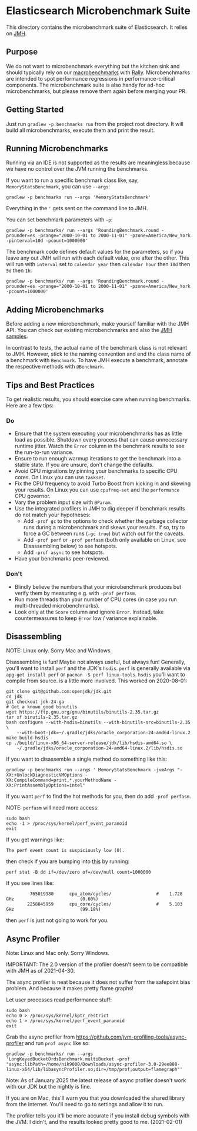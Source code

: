 # Elasticsearch Microbenchmark Suite

This directory contains the microbenchmark suite of Elasticsearch. It relies on [JMH](http://openjdk.java.net/projects/code-tools/jmh/).

## Purpose

We do not want to microbenchmark everything but the kitchen sink and should typically rely on our
[macrobenchmarks](https://elasticsearch-benchmarks.elastic.co/) with
[Rally](http://github.com/elastic/rally). Microbenchmarks are intended to spot performance regressions in performance-critical components.
The microbenchmark suite is also handy for ad-hoc microbenchmarks, but please remove them again before merging your PR.

## Getting Started

Just run `gradlew -p benchmarks run` from the project root
directory. It will build all microbenchmarks, execute them and print
the result.

## Running Microbenchmarks

Running via an IDE is not supported as the results are meaningless
because we have no control over the JVM running the benchmarks.

If you want to run a specific benchmark class like, say,
`MemoryStatsBenchmark`, you can use `--args`:

```
gradlew -p benchmarks run --args 'MemoryStatsBenchmark'
```

Everything in the `'` gets sent on the command line to JMH.

You can set benchmark parameters with `-p`:
```
gradlew -p benchmarks/ run --args 'RoundingBenchmark.round -prounder=es -prange="2000-10-01 to 2000-11-01" -pzone=America/New_York -pinterval=10d -pcount=1000000'
```

The benchmark code defines default values for the parameters, so if
you leave any out JMH will run with each default value, one after
the other. This will run with `interval` set to `calendar year` then
`calendar hour` then `10d` then `5d` then `1h`:
```
gradlew -p benchmarks/ run --args 'RoundingBenchmark.round -prounder=es -prange="2000-10-01 to 2000-11-01" -pzone=America/New_York -pcount=1000000'
```


## Adding Microbenchmarks

Before adding a new microbenchmark, make yourself familiar with the JMH API. You can check our existing microbenchmarks and also the
[JMH samples](http://hg.openjdk.java.net/code-tools/jmh/file/tip/jmh-samples/src/main/java/org/openjdk/jmh/samples/).

In contrast to tests, the actual name of the benchmark class is not relevant to JMH. However, stick to the naming convention and
end the class name of a benchmark with `Benchmark`. To have JMH execute a benchmark, annotate the respective methods with `@Benchmark`.

## Tips and Best Practices

To get realistic results, you should exercise care when running benchmarks. Here are a few tips:

### Do

* Ensure that the system executing your microbenchmarks has as little load as possible. Shutdown every process that can cause unnecessary
  runtime jitter. Watch the `Error` column in the benchmark results to see the run-to-run variance.
* Ensure to run enough warmup iterations to get the benchmark into a stable state. If you are unsure, don't change the defaults.
* Avoid CPU migrations by pinning your benchmarks to specific CPU cores. On Linux you can use `taskset`.
* Fix the CPU frequency to avoid Turbo Boost from kicking in and skewing your results. On Linux you can use `cpufreq-set` and the
  `performance` CPU governor.
* Vary the problem input size with `@Param`.
* Use the integrated profilers in JMH to dig deeper if benchmark results do not match your hypotheses:
    * Add `-prof gc` to the options to check whether the garbage collector runs during a microbenchmark and skews
   your results. If so, try to force a GC between runs (`-gc true`) but watch out for the caveats.
    * Add `-prof perf` or `-prof perfasm` (both only available on Linux, see Disassembling below) to see hotspots.
    * Add `-prof async` to see hotspots.
* Have your benchmarks peer-reviewed.

### Don't

* Blindly believe the numbers that your microbenchmark produces but verify them by measuring e.g. with `-prof perfasm`.
* Run more threads than your number of CPU cores (in case you run multi-threaded microbenchmarks).
* Look only at the `Score` column and ignore `Error`. Instead, take countermeasures to keep `Error` low / variance explainable.

## Disassembling

NOTE: Linux only. Sorry Mac and Windows.

Disassembling is fun! Maybe not always useful, but always fun! Generally, you'll want to install `perf` and the JDK's `hsdis`.
`perf` is generally available via `apg-get install perf` or `pacman -S perf linux-tools`. `hsdis` you'll want to compile from source. is a little more involved. This worked
on 2020-08-01:

```
git clone git@github.com:openjdk/jdk.git
cd jdk
git checkout jdk-24-ga
# Get a known good binutils
wget https://ftp.gnu.org/gnu/binutils/binutils-2.35.tar.gz
tar xf binutils-2.35.tar.gz
bash configure --with-hsdis=binutils --with-binutils-src=binutils-2.35 \
    --with-boot-jdk=~/.gradle/jdks/oracle_corporation-24-amd64-linux.2
make build-hsdis
cp ./build/linux-x86_64-server-release/jdk/lib/hsdis-amd64.so \
    ~/.gradle/jdks/oracle_corporation-24-amd64-linux.2/lib/hsdis.so
```

If you want to disassemble a single method do something like this:

```
gradlew -p benchmarks run --args ' MemoryStatsBenchmark -jvmArgs "-XX:+UnlockDiagnosticVMOptions -XX:CompileCommand=print,*.yourMethodName -XX:PrintAssemblyOptions=intel"
```

If you want `perf` to find the hot methods for you, then do add `-prof perfasm`.

NOTE: `perfasm` will need more access:
```
sudo bash
echo -1 > /proc/sys/kernel/perf_event_paranoid
exit
```

If you get warnings like:
```
The perf event count is suspiciously low (0).
```
then check if you are bumping into [this](https://man.archlinux.org/man/perf-stat.1.en#INTEL_HYBRID_SUPPORT)
by running:
```
perf stat -B dd if=/dev/zero of=/dev/null count=1000000
```

If you see lines like:
```
         765019980      cpu_atom/cycles/                 #    1.728 GHz                         (0.60%)
        2258845959      cpu_core/cycles/                 #    5.103 GHz                         (99.18%)
```
then `perf` is just not going to work for you.

## Async Profiler

Note: Linux and Mac only. Sorry Windows.

IMPORTANT: The 2.0 version of the profiler doesn't seem to be compatible
with JMH as of 2021-04-30.

The async profiler is neat because it does not suffer from the safepoint
bias problem. And because it makes pretty flame graphs!

Let user processes read performance stuff:
```
sudo bash
echo 0 > /proc/sys/kernel/kptr_restrict
echo 1 > /proc/sys/kernel/perf_event_paranoid
exit
```

Grab the async profiler from https://github.com/jvm-profiling-tools/async-profiler
and run `prof async` like so:
```
gradlew -p benchmarks/ run --args 'LongKeyedBucketOrdsBenchmark.multiBucket -prof "async:libPath=/home/nik9000/Downloads/async-profiler-3.0-29ee888-linux-x64/lib/libasyncProfiler.so;dir=/tmp/prof;output=flamegraph"'
```

Note: As of January 2025 the latest release of async profiler doesn't work
      with our JDK but the nightly is fine.

If you are on Mac, this'll warn you that you downloaded the shared library from
the internet. You'll need to go to settings and allow it to run.

The profiler tells you it'll be more accurate if you install debug symbols
with the JVM. I didn't, and the results looked pretty good to me. (2021-02-01)
